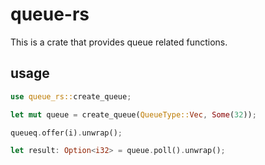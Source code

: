 # queue-rs

This is a crate that provides queue related functions.

## usage

```rust
use queue_rs::create_queue;

let mut queue = create_queue(QueueType::Vec, Some(32));

queueq.offer(i).unwrap();

let result: Option<i32> = queue.poll().unwrap();
```